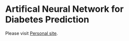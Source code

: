 # Artifical Neural Network for Diabetes Prediction

Please visit [Personal site](https://guillermovillanuevabenito.github.io/Z-ANN-prediction).
